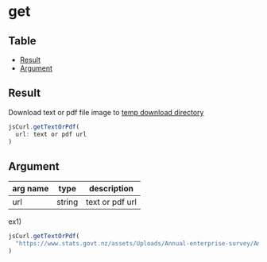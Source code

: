 # get

Table
-----------------
* [Result](#result)
* [Argument](#argument)

## Result

Download text or pdf file image to [temp download directory](https://github.com/puutaro/CommandClick/blob/master/md/developer/directory_structure.md#temp_download)



```js.js
jsCurl.getTextOrPdf(
  url: text or pdf url
)
```

## Argument

| arg name | type | description |
| -------- | -------- | -------- |
| url | string | text or pdf url |


ex1) 

```js.js
jsCurl.getTextOrPdf(
  "https://www.stats.govt.nz/assets/Uploads/Annual-enterprise-survey/Annual-enterprise-survey-2021-financial-year-provisional/Download-data/annual-enterprise-survey-2021-financial-year-provisional-csv.csv"
)

```
